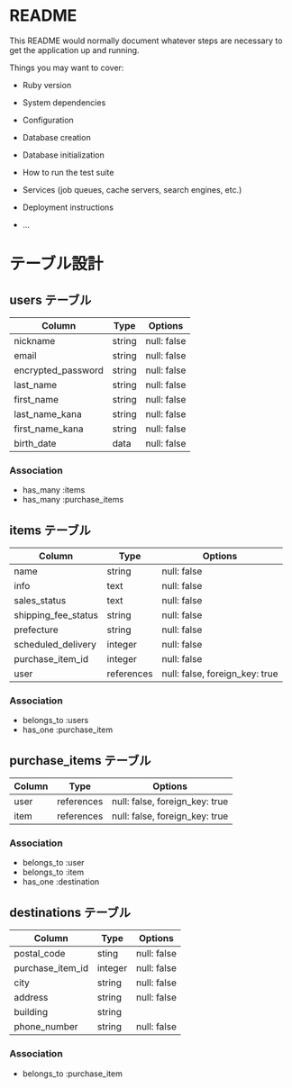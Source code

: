 # README

This README would normally document whatever steps are necessary to get the
application up and running.

Things you may want to cover:

* Ruby version

* System dependencies

* Configuration

* Database creation

* Database initialization

* How to run the test suite

* Services (job queues, cache servers, search engines, etc.)

* Deployment instructions

* ...


# テーブル設計

## users テーブル

| Column             | Type   | Options     |
| ------------------ | ------ | ----------- |
| nickname           | string | null: false |
| email              | string | null: false |
| encrypted_password | string | null: false |
| last_name          | string | null: false |
| first_name         | string | null: false |
| last_name_kana     | string | null: false |
| first_name_kana    | string | null: false |
| birth_date         | data   | null: false |

### Association

- has_many :items
- has_many :purchase_items

## items テーブル

| Column              | Type       | Options                        |
| ------------------- | ---------- | ------------------------------ |
| name                | string     | null: false                    |
| info                | text       | null: false                    |
| sales_status        | text       | null: false                    |
| shipping_fee_status | string     | null: false                    |
| prefecture          | string     | null: false                    |
| scheduled_delivery  | integer    | null: false                    |
| purchase_item_id    | integer    | null: false                    |
| user                | references | null: false, foreign_key: true |

### Association

- belongs_to :users
- has_one :purchase_item

## purchase_items テーブル

| Column       | Type       | Options                        |
| ------------ | ---------- | ------------------------------ |
| user         | references | null: false, foreign_key: true |
| item         | references | null: false, foreign_key: true |

### Association

- belongs_to :user
- belongs_to :item
- has_one :destination

## destinations テーブル

| Column           | Type       | Options                        |
| ---------------- | ---------- | ------------------------------ |
| postal_code      | sting      | null: false                    |
| purchase_item_id | integer    | null: false                    |
| city             | string     | null: false                    |
| address          | string     | null: false                    |
| building         | string     |                                |
| phone_number     | string     | null: false                    |

### Association

- belongs_to :purchase_item
